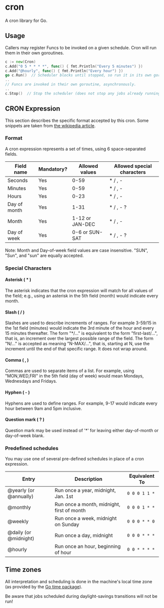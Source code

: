 cron
====

A cron library for Go.

## Usage

Callers may register Funcs to be invoked on a given schedule.  Cron will run
them in their own goroutines.

```go
c := new(Cron)
c.Add("0 5 * * * *", func() { fmt.Println("Every 5 minutes") })
c.Add("@hourly", func() { fmt.Println("Every hour") })
go c.Run()  // Scheduler blocks until stopped, so run it in its own goroutine.
..
// Funcs are invoked in their own goroutine, asynchronously.
..
c.Stop()  // Stop the scheduler (does not stop any jobs already running).
```


## CRON Expression

This section describes the specific format accepted by this cron.  Some snippets
are taken from [the wikipedia article](http://en.wikipedia.org/wiki/Cron).

### Format

A cron expression represents a set of times, using 6 space-separated fields.

Field name | Mandatory? | Allowed values | Allowed special characters
---------- | ---------- | -------------- | --------------------------
Seconds | Yes 	| 0-59 | * / , -
Minutes | Yes 	| 0-59 | * / , -
Hours 	| Yes 	| 0-23 | * / , -
Day of month | Yes | 1-31 | * / , - ?
Month 	| Yes 	| 1-12 or JAN-DEC | * / , -
Day of week | Yes | 0-6 or SUN-SAT | * / , - ?

Note: Month and Day-of-week field values are case insensitive.  "SUN", "Sun",
and "sun" are equally accepted.

### Special Characters

#### Asterisk ( * )

The asterisk indicates that the cron expression will match for all values of the
field; e.g., using an asterisk in the 5th field (month) would indicate every
month.

#### Slash ( / )

Slashes are used to describe increments of ranges. For example 3-59/15 in the
1st field (minutes) would indicate the 3rd minute of the hour and every 15
minutes thereafter. The form "*/..." is equivalent to the form "first-last/...",
that is, an increment over the largest possible range of the field.  The form
"N/..." is accepted as meaning "N-MAX/...", that is, starting at N, use the
increment until the end of that specific range.  It does not wrap around.

#### Comma ( , )

Commas are used to separate items of a list. For example, using "MON,WED,FRI" in
the 5th field (day of week) would mean Mondays, Wednesdays and Fridays.

#### Hyphen ( - )

Hyphens are used to define ranges. For example, 9-17 would indicate every
hour between 9am and 5pm inclusive.

#### Question mark ( ? )

Question mark may be used instead of '*' for leaving either day-of-month or
day-of-week blank.

### Predefined schedules

You may use one of several pre-defined schedules in place of a cron expression.

Entry | Description | Equivalent To
----- | ----------- | -------------
@yearly (or @annually) | Run once a year, midnight, Jan. 1st | <code>0 0 0 1 1 *</code>
@monthly | Run once a month, midnight, first of month | <code>0 0 0 1 * *</code>
@weekly | Run once a week, midnight on Sunday | <code>0 0 0 * * 0</code>
@daily (or @midnight) | Run once a day, midnight | <code>0 0 0 * * *</code>
@hourly | Run once an hour, beginning of hour | <code>0 0 * * * *</code>

## Time zones

All interpretation and scheduling is done in the machine's local time zone (as
provided by the [Go time package](http://www.golang.org/pkg/time)).

Be aware that jobs scheduled during daylight-savings transitions will not be
run!

